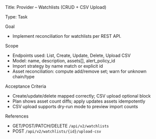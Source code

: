 Title: Provider – Watchlists (CRUD + CSV Upload)

Type: Task

Goal
- Implement reconciliation for watchlists per REST API.

Scope
- Endpoints used: List, Create, Update, Delete, Upload CSV
- Model: name, description, assets[], alert_policy_id
- Import strategy by name match or explicit id
 - Asset reconciliation: compute add/remove set; warn for unknown chain/type

Acceptance Criteria
- Create/update/delete mapped correctly; CSV upload optional block
- Plan shows asset count diffs; apply updates assets idempotently
 - CSV upload supports dry-run mode to preview import counts

References
- GET/POST/PATCH/DELETE `/api/v2/watchlists`
- POST `/api/v2/watchlists/{id}/upload-csv`

